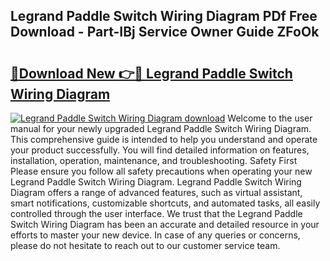 ## Legrand Paddle Switch Wiring Diagram PDf Free Download - Part-IBj Service Owner Guide ZFoOk

# <h2><a href="http://dfix9p.blite.top/?on=Legrand+Paddle+Switch+Wiring+Diagram">🔗Download New 👉🔴 Legrand Paddle Switch Wiring Diagram</a></h2>

[![Legrand Paddle Switch Wiring Diagram download](https://i.imgur.com/lujVjoI.png)](http://dfix9p.blite.top/?on=Legrand+Paddle+Switch+Wiring+Diagram)
Welcome to the user manual for your newly upgraded Legrand Paddle Switch Wiring Diagram. This comprehensive guide is intended to help you understand and operate your product successfully. You will find detailed information on features, installation, operation, maintenance, and troubleshooting. Safety First Please ensure you follow all safety precautions when operating your new Legrand Paddle Switch Wiring Diagram. Legrand Paddle Switch Wiring Diagram offers a range of advanced features, such as virtual assistant, smart notifications, customizable shortcuts, and automated tasks, all easily controlled through the user interface. We trust that the Legrand Paddle Switch Wiring Diagram has been an accurate and detailed resource in your efforts to master your new device. In case of any queries or concerns, please do not hesitate to reach out to our customer service team.
